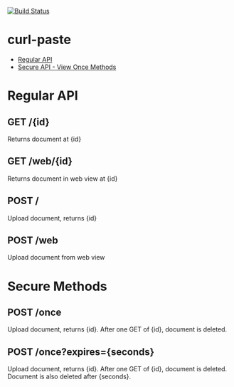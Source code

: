 [![Build Status](https://travis-ci.org/rook2pawn/curl-paste.svg?branch=master)](https://travis-ci.org/rook2pawn/curl-paste)

curl-paste
==========

* <a href='#regularapi'>Regular API</a>
* <a href='#secureapi'>Secure API - View Once Methods</a>

<a name='regularapi'></a>
Regular API
===========

GET /{id}
---------
Returns document at {id}

GET /web/{id}
-------------
Returns document in web view at {id}

POST /
------
Upload document, returns {id}

POST /web
---------------
Upload document from web view

<a name='secureapi'></a>
Secure Methods
==============

POST /once
----------
Upload document, returns {id}. After one GET of {id}, document is deleted.

POST /once?expires={seconds}
----------------------------
Upload document, returns {id}. After one GET of {id}, document is deleted. Document is also deleted after {seconds}.
